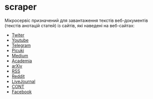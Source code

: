 # scraper
Мікросервіс призначений для завантаження текстів веб-документів (текстів анотацій статей) із сайтів, які наведені на веб-сайтах: 
- [Twiter](https://twitter.com/)
- [Youtube](https://www.youtube.com/)
- [Telegram](https://www.t.me)
- [Picuki](https://www.picuki.com/)
- [Medium](https://medium.com/)
- [Academia](https://www.academia.edu/)
- [arXiv](https://arxiv.org/)
- [RSS]()
- [Reddit](https://www.reddit.com/)
- [LiveJournal](https://www.livejournal.com/)
- [CONT](https://cont.ws/)
- [Facebook](https://www.facebook.com/)
